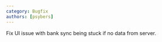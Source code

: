 ```yaml
---
category: Bugfix
authors: [psybers]
---
```


Fix UI issue with bank sync being stuck if no data from server.
